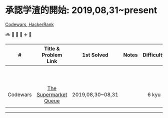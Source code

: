 # 承認学渣的開始: 2019,08,31~present 
[Codewars, HackerRank](https://github.com/thequinn/Coding_Problems) 


:bike:  :car:  :tram:  :helicopter:  :airplane:  :rocket:

| # | Title & Problem Link | 1st Solved | Notes | Difficulty |
|:---:|:---:|:---:|:---:|:---:|
|  |   | | | |
|  |   | | | |
|  |   | | | |
|  |   | | | |
|  |   | | | |
|  |   | | | |
|  |   | | | |
|  |   | | | |
|  |   | | | |
|  |   | | | |
| Codewars | [The Supermarket Queue](https://www.codewars.com/kata/the-supermarket-queue/train/javascript) | 2019,08,30~08,31 |  | 6 kyu |
|  |  | | | |

------------------------------------------------------------------------------------------------

